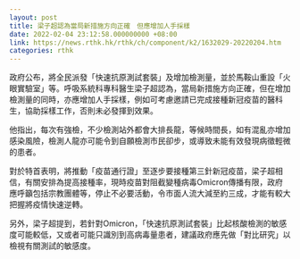 ```yaml
---
layout: post
title: 梁子超認為當局新措施方向正確　但應增加人手採樣
date: 2022-02-04 23:12:58.000000000 +08:00
link: https://news.rthk.hk/rthk/ch/component/k2/1632029-20220204.htm
categories: rthk
---
```


政府公布，將全民派發「快速抗原測試套裝」及增加檢測量，並於馬鞍山重設「火眼實驗室」等。呼吸系統科專科醫生梁子超認為，當局新措施方向正確，但在增加檢測量的同時，亦應增加人手採樣，例如可考慮邀請已完成接種新冠疫苗的醫科生，協助採樣工作，否則未必發揮到效果。

他指出，每次有強檢，不少檢測站外都會大排長龍，等候時間長，如有混亂亦增加感染風險，檢測人龍亦可能令到自願檢測市民卻步，或導致未能有效發現病徵輕微的患者。

對於特首表明，將推動「疫苗通行證」至逐步要接種第三針新冠疫苗，梁子超相信，有關安排為提高接種率，現時疫苗對阻截變種病毒Omicron傳播有限，政府應呼籲包括宗教團體等，停止不必要活動，令市面人流大減至約三成，才能有較大把握將疫情快速逆轉。

另外，梁子超提到，若針對Omicron，「快速抗原測試套裝」比起核酸檢測的敏感度可能較低，又或者可能只識別到高病毒量患者，建議政府應先做「對比研究」以檢視有關測試的敏感度。
